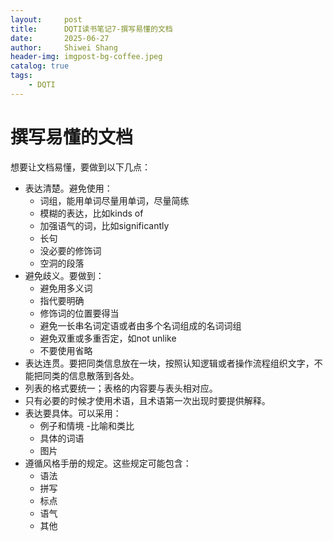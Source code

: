 ```yaml
---
layout:     post
title:      DQTI读书笔记7-撰写易懂的文档
date:       2025-06-27
author:     Shiwei Shang
header-img: imgpost-bg-coffee.jpeg
catalog: true
tags:
    - DQTI
---
```

# 撰写易懂的文档
 
想要让文档易懂，要做到以下几点：
 
- 表达清楚。避免使用：
  - 词组，能用单词尽量用单词，尽量简练
  - 模糊的表达，比如kinds of
  - 加强语气的词，比如significantly
  - 长句
  - 没必要的修饰词
  - 空洞的段落
- 避免歧义。要做到：
  - 避免用多义词
  - 指代要明确
  - 修饰词的位置要得当
  - 避免一长串名词定语或者由多个名词组成的名词词组
  - 避免双重或多重否定，如not unlike
  - 不要使用省略
- 表达连贯。要把同类信息放在一块，按照认知逻辑或者操作流程组织文字，不能把同类的信息散落到各处。
- 列表的格式要统一；表格的内容要与表头相对应。
- 只有必要的时候才使用术语，且术语第一次出现时要提供解释。
- 表达要具体。可以采用：
  - 例子和情境
  -比喻和类比
  - 具体的词语
  - 图片
- 遵循风格手册的规定。这些规定可能包含：
  - 语法
  - 拼写
  - 标点
  - 语气
  - 其他
